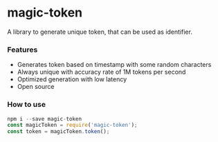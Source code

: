 # magic-token

A library to generate unique token, that can be used as identifier.

### Features

- Generates token based on timestamp with some random characters
- Always unique with accuracy rate of 1M tokens per second
- Optimized generation with low latency
- Open source

### How to use

```javascript
npm i --save magic-token
const magicToken = require('magic-token');
const token = magicToken.token();
```